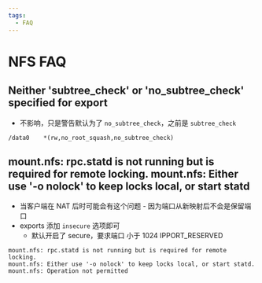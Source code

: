 ```yaml
---
tags:
  - FAQ
---
```


# NFS FAQ

## Neither 'subtree_check' or 'no_subtree_check' specified for export

- 不影响，只是警告默认为了 `no_subtree_check`，之前是 `subtree_check`

```
/data0    *(rw,no_root_squash,no_subtree_check)
```

## mount.nfs: rpc.statd is not running but is required for remote locking. mount.nfs: Either use '-o nolock' to keep locks local, or start statd

- 当客户端在 NAT 后时可能会有这个问题 - 因为端口从新映射后不会是保留端口
- exports 添加 `insecure` 选项即可
  - 默认开启了 secure，要求端口 小于 1024 IPPORT_RESERVED

```
mount.nfs: rpc.statd is not running but is required for remote locking.
mount.nfs: Either use '-o nolock' to keep locks local, or start statd.
mount.nfs: Operation not permitted
```
